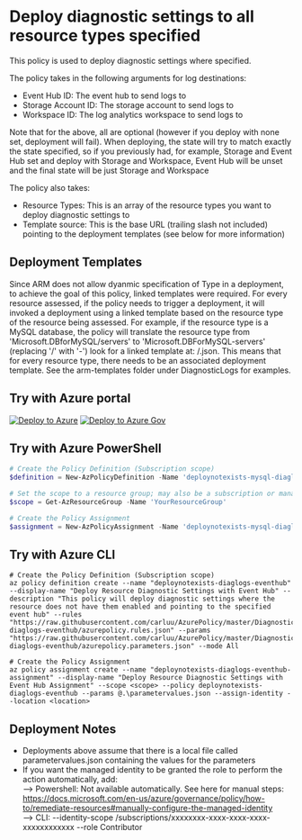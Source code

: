 # Deploy diagnostic settings to all resource types specified

This policy is used to deploy diagnostic settings where specified.  
  
The policy takes in the following arguments for log destinations:  
- Event Hub ID: The event hub to send logs to
- Storage Account ID: The storage account to send logs to
- Workspace ID: The log analytics workspace to send logs to  
  
Note that for the above, all are optional (however if you deploy with none set, deployment will fail). When deploying, the state will try to match exactly the state specified, so if you previously had, for example, Storage and Event Hub set and deploy with Storage and Workspace, Event Hub will be unset and the final state will be just Storage and Workspace  
  
The policy also takes:  
- Resource Types: This is an array of the resource types you want to deploy diagnostic settings to
- Template source: This is the base URL (trailing slash not included) pointing to the deployment templates (see below for more information)  
  
## Deployment Templates  
Since ARM does not allow dyanmic specification of Type in a deployment, to achieve the goal of this policy, linked templates were required. For every resource assessed, if the policy needs to trigger a deployment, it will invoked a deployment using a linked template based on the resource type of the resource being assessed. For example, if the resource type is a MySQL database, the policy will translate the resource type from 'Microsoft.DBforMySQL/servers' to 'Microsoft.DBForMySQL-servers' (replacing '/' with '-')  look for a linked template at: <templateSource>/<convertedResourceType>.json. This means that for every resource type, there needs to be an associated deployment template. See the arm-templates folder under DiagnosticLogs for examples.

## Try with Azure portal

[![Deploy to Azure](http://azuredeploy.net/deploybutton.png)](https://portal.azure.com/?#blade/Microsoft_Azure_Policy/CreatePolicyDefinitionBlade/uri/https%3A%2F%2Fraw.githubusercontent.com%2Fcarluu%2FAzurePolicy%2Fmaster%2FMySQL%2Fdeploynotexists-mysql-diaglogs-eventhub%2Fazurepolicy.json)
[![Deploy to Azure Gov](https://docs.microsoft.com/azure/governance/policy/media/deploy/deployGovbutton.png)](https://portal.azure.us/?#blade/Microsoft_Azure_Policy/CreatePolicyDefinitionBlade/uri/https%3A%2F%2Fraw.githubusercontent.com%2Fcarluu%2FAzurePolicy%2Fmaster%2FMySQL%2Fdeploynotexists-mysql-diaglogs-eventhub%2Fazurepolicy.json)

## Try with Azure PowerShell

````powershell
# Create the Policy Definition (Subscription scope)
$definition = New-AzPolicyDefinition -Name 'deploynotexists-mysql-diaglogs-eventhub' -DisplayName 'Deploy MySQL Diagnostic Settings with Event Hub' -description 'This policy will deploy MySQL diagnostic settings where the resource does not have them enabled and pointing to the specified event hub' -Policy 'https://raw.githubusercontent.com/carluu/AzurePolicy/master/MySQL/deploynotexists-mysql-diaglogs-eventhub/azurepolicy.rules.json' -Parameter 'https://raw.githubusercontent.com/carluu/AzurePolicy/master/MySQL/deploynotexists-mysql-diaglogs-eventhub/azurepolicy.parameters.json' -Mode All

# Set the scope to a resource group; may also be a subscription or management group
$scope = Get-AzResourceGroup -Name 'YourResourceGroup'

# Create the Policy Assignment
$assignment = New-AzPolicyAssignment -Name 'deploynotexists-mysql-diaglogs-eventhub-assignment' -DisplayName 'Deploy MySQL Diagnostic Settings with Event Hub Assignment' -Scope $scope.ResourceId -PolicyDefinition $definition -PolicyParameter .\parametervalues.json -AssignIdentity -Location  $scope.Location
````

## Try with Azure CLI

```cli
# Create the Policy Definition (Subscription scope)
az policy definition create --name "deploynotexists-diaglogs-eventhub" --display-name "Deploy Resource Diagnostic Settings with Event Hub" --description "This policy will deploy diagnostic settings where the resource does not have them enabled and pointing to the specified event hub" --rules "https://raw.githubusercontent.com/carluu/AzurePolicy/master/DiagnosticSettings/deploynotexists-diaglogs-eventhub/azurepolicy.rules.json" --params "https://raw.githubusercontent.com/carluu/AzurePolicy/master/DiagnosticSettings/deploynotexists-diaglogs-eventhub/azurepolicy.parameters.json" --mode All

# Create the Policy Assignment
az policy assignment create --name "deploynotexists-diaglogs-eventhub-assignment" --display-name "Deploy Resource Diagnostic Settings with Event Hub Assignment" --scope <scope> --policy deploynotexists-diaglogs-eventhub --params @.\parametervalues.json --assign-identity --location <location>
```

## Deployment Notes
- Deployments above assume that there is a local file called parametervalues.json containing the values for the parameters
- If you want the managed identity to be granted the role to perform the action automatically, add:  
--> Powershell: Not available automatically. See here for manual steps: https://docs.microsoft.com/en-us/azure/governance/policy/how-to/remediate-resources#manually-configure-the-managed-identity  
--> CLI: --identity-scope /subscriptions/xxxxxxxx-xxxx-xxxx-xxxx-xxxxxxxxxxxx --role Contributor